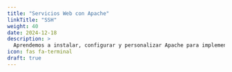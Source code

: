 ```yaml
---
title: "Servicios Web con Apache"
linkTitle: "SSH"
weight: 40
date: 2024-12-18
description: >
  Aprendemos a instalar, configurar y personalizar Apache para implementar servicios web efectivos.
icon: fas fa-terminal
draft: true
---
```


